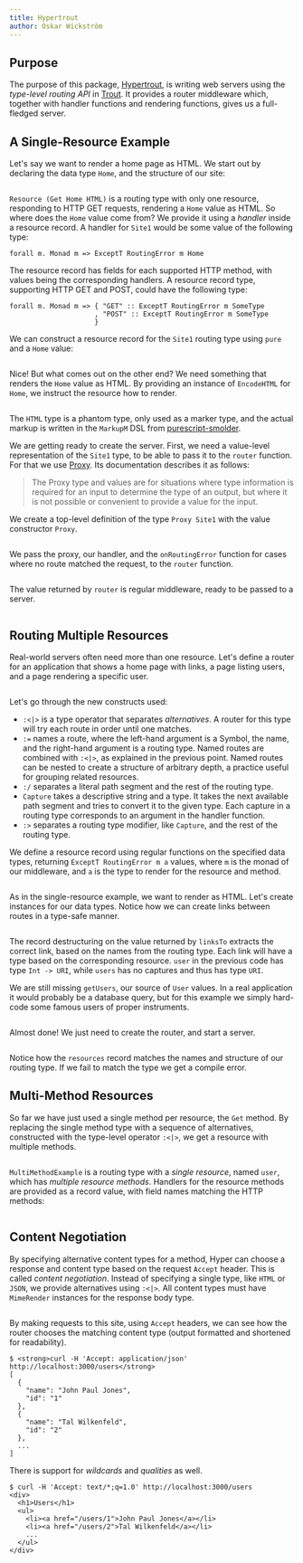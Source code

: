 ```yaml
---
title: Hypertrout
author: Oskar Wickström
---
```


## Purpose

The purpose of this package,
[Hypertrout](https://github.com/owickstrom/purescript-hypertrout),
is writing web servers using the *type-level routing API* in
[Trout](https://github.com/owickstrom/purescript-trout).
It provides a router middleware which, together with handler functions
and rendering functions, gives us a full-fledged server.

## A Single-Resource Example

Let's say we want to render a home page as HTML. We start out by
declaring the data type `Home`, and the structure of our site:

``` {.haskell language=purescript include=docs/src/Site1.purs snippet=routing-type}
```

`Resource (Get Home HTML)` is a routing type with only one resource,
responding to HTTP GET requests, rendering a `Home` value as HTML. So
where does the `Home` value come from? We provide it using a *handler* inside
a resource record. A handler for `Site1` would be some value of the following
type:

``` {.haskell}
forall m. Monad m => ExceptT RoutingError m Home
```

The resource record has fields for each supported HTTP method, with values
being the corresponding handlers. A resource record type, supporting HTTP GET
and POST, could have the following type:

``` {.haskell}
forall m. Monad m => { "GET" :: ExceptT RoutingError m SomeType
                     , "POST" :: ExceptT RoutingError m SomeType
                     }
```

We can construct a resource record for the `Site1` routing type using `pure`
and a `Home` value:

``` {.haskell language=purescript include=docs/src/Site1.purs snippet=handler}
```

Nice! But what comes out on the other end? We need something that
renders the `Home` value as HTML. By providing an instance of
`EncodeHTML` for `Home`, we instruct the resource how to render.

``` {.haskell include=docs/src/Site1.purs snippet=encoding}
```

The `HTML` type is a phantom type, only used as a marker type, and the
actual markup is written in the `MarkupM` DSL from
[purescript-smolder](https://github.com/bodil/purescript-smolder).

We are getting ready to create the server. First, we need a value-level
representation of the `Site1` type, to be able to pass it to the
`router` function. For that we use
[Proxy](https://pursuit.purescript.org/packages/purescript-proxy/1.0.0/docs/Type.Proxy).
Its documentation describes it as follows:

> The Proxy type and values are for situations where type information is
> required for an input to determine the type of an output, but where it
> is not possible or convenient to provide a value for the input.

We create a top-level definition of the type `Proxy Site1` with the
value constructor `Proxy`.

``` {.haskell include=docs/src/Site1.purs snippet=proxy}
```

We pass the proxy, our handler, and the `onRoutingError` function for
cases where no route matched the request, to the `router` function.

``` {.haskell include=docs/src/Site1.purs snippet=router}
```

The value returned by `router` is regular middleware, ready to be passed
to a server.

``` {.haskell include=docs/src/Site1.purs snippet=main}
```

## Routing Multiple Resources

Real-world servers often need more than one resource. Let's define a
router for an application that shows a home page with links, a page
listing users, and a page rendering a specific user.

``` {.haskell include=docs/src/Site2.purs snippet=resources-and-type}
```

Let's go through the new constructs used:

-   `:<|>` is a type operator that separates *alternatives*. A router
    for this type will try each route in order until one matches.
-   `:=` names a route, where the left-hand argument is a Symbol, the name,
    and the right-hand argument is a routing type. Named routes are combined
    with `:<|>`, as explained in the previous point. Named routes can be
    nested to create a structure of arbitrary depth, a practice useful for
    grouping related resources.
-   `:/` separates a literal path segment and the rest of the routing
    type.
-   `Capture` takes a descriptive string and a type. It takes the next
    available path segment and tries to convert it to the given type.
    Each capture in a routing type corresponds to an argument in the
    handler function.
-   `:>` separates a routing type modifier, like `Capture`, and the rest
    of the routing type.

We define a resource record using regular functions on the specified data
types, returning `ExceptT RoutingError m a` values, where `m` is the monad of
our middleware, and `a` is the type to render for the resource and method.

``` {.haskell include=docs/src/Site2.purs snippet=handlers}
```

As in the single-resource example, we want to render as HTML. Let's
create instances for our data types. Notice how we can create links
between routes in a type-safe manner.

``` {.haskell include=docs/src/Site2.purs snippet=encoding}
```

The record destructuring on the value returned by `linksTo` extracts the
correct link, based on the names from the routing type. Each link will have a
type based on the corresponding resource. `user` in the previous code has
type `Int -> URI`, while `users` has no captures and thus has type `URI`.

We are still missing `getUsers`, our source of `User` values. In a real
application it would probably be a database query, but for this example
we simply hard-code some famous users of proper instruments.

``` {.haskell include=docs/src/Site2.purs snippet=get-users}
```

Almost done! We just need to create the router, and start a server.

``` {.haskell include=docs/src/Site2.purs snippet=main}
```

Notice how the `resources` record matches the names and structure of our
routing type. If we fail to match the type we get a compile error.

## Multi-Method Resources

So far we have just used a single method per resource, the `Get` method.
By replacing the single method type with a sequence of alternatives,
constructed with the type-level operator `:<|>`, we get a resource with
multiple methods.

``` {.haskell include=docs/src/MultiMethodExample.purs snippet=routing-type}
```

`MultiMethodExample` is a routing type with a *single resource*, named `user`,
which has *multiple resource methods*. Handlers for the resource methods are
provided as a record value, with field names matching the HTTP methods:

``` {.haskell include=docs/src/MultiMethodExample.purs snippet=resources}
```

## Content Negotiation

By specifying alternative content types for a method, Hyper can choose
a response and content type based on the request `Accept` header. This
is called *content negotiation*. Instead of specifying a single type,
like `HTML` or `JSON`, we provide alternatives using `:<|>`. All content
types must have `MimeRender` instances for the response body type.

``` {.haskell include=docs/src/Site3.purs snippet=routing-type}
```

By making requests to this site, using `Accept` headers, we can see how
the router chooses the matching content type (output formatted and
shortened for readability).

``` {.bash}
$ <strong>curl -H 'Accept: application/json' http://localhost:3000/users</strong>
[
  {
    "name": "John Paul Jones",
    "id": "1"
  },
  {
    "name": "Tal Wilkenfeld",
    "id": "2"
  },
  ...
]
```

There is support for *wildcards* and *qualities* as well.

``` {.bash}
$ curl -H 'Accept: text/*;q=1.0' http://localhost:3000/users
<div>
  <h1>Users</h1>
  <ul>
    <li><a href="/users/1">John Paul Jones</a></li>
    <li><a href="/users/2">Tal Wilkenfeld</a></li>
    ...
  </ul>
</div>
```
